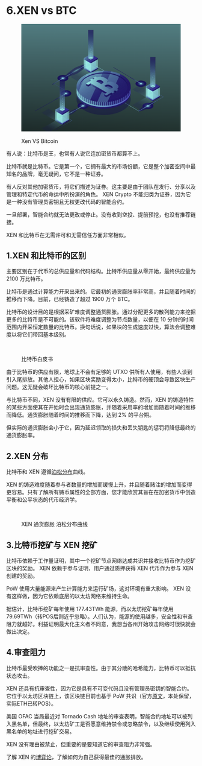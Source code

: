 # 6.XEN vs BTC

<figure><img src="../../../.gitbook/assets/image (7).png" alt=""><figcaption><p>Xen VS Bitcoin</p></figcaption></figure>

有人说：比特币是王，也常有人说它连加密货币都算不上。

比特币就是比特币。它是第一个，它拥有最大的市场份额，它是整个加密空间中最知名的品牌，毫无疑问，它不是一种证券。

有人反对其他加密货币，将它们描述为证券。这主要是由于团队在发行、分享以及管理和特定代币的命运中所扮演的角色。 XEN Crypto 不能归类为证券，因为它是一种没有管理员密钥且无权更改代码的智能合约。

一旦部署，智能合约就无法更改或停止。没有收到空投、提前预挖，也没有推荐链接。

XEN 和比特币在无需许可和无需信任方面非常相似。

## 1.XEN 和比特币的区别 <a href="#id-1.xen-he-bi-te-bi-de-qu-bie" id="id-1.xen-he-bi-te-bi-de-qu-bie"></a>

主要区别在于代币的总供应量和代码结构。比特币供应量从零开始，最终供应量为 2100 万比特币。

比特币是通过计算能力开采出来的。它最初的通货膨胀率非常高，并且随着时间的推移而下降。目前，已经铸造了超过 1900 万个 BTC。

比特币的设计目的是根据采矿难度调整通货膨胀。通过分配更多的散列能力来挖掘更多的比特币是不可能的。该软件将难度调整为节点数量，以便在 10 分钟的时间范围内开采恒定数量的比特币。换句话说，如果块的生成速度过快，算法会调整难度以将它们带回基本级别。

<figure><img src="https://btcdayu.gitbook.io/~gitbook/image?url=https:%2F%2F1896207398-files.gitbook.io%2F%7E%2Ffiles%2Fv0%2Fb%2Fgitbook-x-prod.appspot.com%2Fo%2Fspaces%252FkndOd8yXPMu5IiCOU8TW%252Fuploads%252F9dHfxHNfmTTABUtVDuTC%252Fimage.png%3Falt=media%26token=89914bd1-41ea-4eb2-8998-066d76da8142&#x26;width=768&#x26;dpr=4&#x26;quality=100&#x26;sign=75e3bbb084029dfa4b8aa4d28c84968ca70daf53951d1972d6983495185464da" alt=""><figcaption><p>比特币白皮书</p></figcaption></figure>

由于比特币的供应有限，地球上不会有足够的 UTXO 供所有人使用，有些人谈到引入尾排放。其他人担心，如果区块奖励变得太小，比特币的硬顶会导致区块生产问题。这无疑会破坏比特币的核心前提之一。

与比特币不同，XEN 没有有限的供应。它可以永久铸造。然而，XEN 的铸造特性的某些方面使其在开始时会出现通货膨胀，并随着采用率的增加而随着时间的推移而降低。通货膨胀随着时间的推移而下降，达到 2% 的平台期。

但实际的通货膨胀会小于它，因为延迟领取的损失和丢失钥匙的惩罚将降低最终的通货膨胀率。

## 2.XEN 分布 <a href="#id-2.xen-fen-bu" id="id-2.xen-fen-bu"></a>

比特币和 XEN 遵循[泊松分布](https://zh.wikipedia.org/wiki/%E5%8D%9C%E7%93%A6%E6%9D%BE%E5%88%86%E5%B8%83)曲线。

XEN 的铸造难度随着参与者数量的增加而缓慢上升，并且随着赌注的增加而变得更容易。只有了解所有铸币属性的全部方面，您才能欣赏其旨在在加密货币中创造平衡和公平状态的代币经济学。

<figure><img src="https://btcdayu.gitbook.io/~gitbook/image?url=https:%2F%2F1896207398-files.gitbook.io%2F%7E%2Ffiles%2Fv0%2Fb%2Fgitbook-x-prod.appspot.com%2Fo%2Fspaces%252FkndOd8yXPMu5IiCOU8TW%252Fuploads%252F4CwM3ieqgt8p7q81Aw0Q%252Fimage.png%3Falt=media%26token=9eb800d0-96b8-4f9a-9fe0-4f2ddae5d4f6&#x26;width=768&#x26;dpr=4&#x26;quality=100&#x26;sign=df02b017dc47e4dc146143677f3fbde6a73aa4191300587e50c337abe215c298" alt=""><figcaption><p>XEN 通货膨胀 泊松分布曲线</p></figcaption></figure>

## 3.比特币挖矿与 XEN 挖矿 <a href="#id-3.-bi-te-bi-wa-kuang-yu-xen-wa-kuang" id="id-3.-bi-te-bi-wa-kuang-yu-xen-wa-kuang"></a>

比特币依赖于工作量证明，其中一个挖矿节点网络达成共识并接收比特币作为挖矿区块的奖励。 XEN 依赖于参与证明，用户通过质押获得 XEN 代币作为参与 XEN 创建的奖励。

PoW 使用大量能源来产生计算能力来运行矿场，这对环境有重大影响。 XEN 没有这样做，因为它依赖底层的以太坊网络来维持生命。

据估计，比特币挖矿每年使用 177.43TWh 能源，而以太坊挖矿每年使用 79.69TWh（转POS后则近乎忽略）。人们认为，能源的使用越多，安全性和审查阻力就越好。利益证明最大化主义者不同意，我想当各州开始攻击网络时很快就会做出决定。

## 4.审查阻力 <a href="#id-4.-shen-cha-zu-li" id="id-4.-shen-cha-zu-li"></a>

比特币最受吹捧的功能之一是抗审查性。由于其分散的哈希能力，比特币可以抵抗状态攻击。

XEN 还具有抗审查性，因为它是具有不可变代码且没有管理员密钥的智能合约。它位于以太坊区块链上，该区块链目前也基于 PoW 共识（官方[原文](https://www.xencrypto.io/xen-vs-bitcoin-future-of-money/)，本处保留，实际ETH已转POS）。

美国 OFAC 当局最近对 Tornado Cash 地址的审查表明，智能合约地址可以被列入黑名单，但最终，以太坊矿工是否愿意维持禁令或忽略禁令，以及继续使用列入黑名单的地址进行挖矿交易。

XEN 没有理由被禁止，但重要的是要知道它的审查阻力非常强。

了解 XEN 的[博弈论](https://app.gitbook.com/s/kP13M71p7uolVlMqfMqq/\~/changes/cXeyF7fgtb67CUulnjGd/ji-chu-zhi-shi/shen-me-shi-xen/3.-bo-yi-lun)，了解如何为自己获得最佳的通胀排放。
